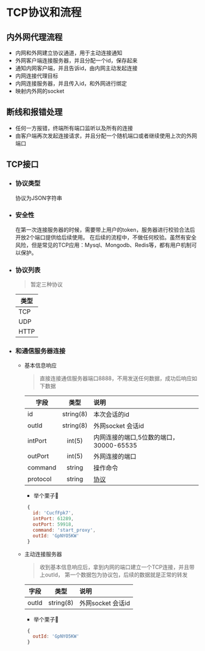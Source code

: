 # TCP协议和流程 

## 内外网代理流程
+ 内网和外网建立协议通道，用于主动连接通知
+ 外网客户端连接服务器，并且分配一个id，保存起来
+ 通知内网客户端，并且告诉id，由内网主动发起连接
+ 内网连接代理目标
+ 内网连接服务器，并且传入id，和外网进行绑定
+ 映射内外网的socket

## 断线和报错处理
+ 任何一方报错，终端所有端口监听以及所有的连接
+ 由客户端再次发起连接请求，并且分配一个随机端口或者继续使用上次的外网端口



## TCP接口
+ ### 协议类型
    协议为JSON字符串

+ ### 安全性
    在第一次连接服务器的时候，需要带上用户的token，服务器进行校验合法后开放2个端口提供给后续使用。
    在后续的流程中，不做任何校验。虽然有安全风险，但是常见的TCP应用：Mysql、Mongodb、Redis等，都有用户机制可以保护。
+ ### 协议列表
    > 暂定三种协议
    
    |类型|
    |---|
    |TCP|
    |UDP|
    |HTTP|
+ ### 和通信服务器连接
    + 基本信息响应
    
        >直接连接通信服务器端口8888，不用发送任何数据，成功后响应如下数据
        
        | 字段   |      类型      |  说明 |
        |----------|:-------------:|:------|
        | id |  string(8) | 本次会话的id |
        | outId |  string(8) | 外网socket 会话id |
        | intPort |    int(5)   |   内网连接的端口,5位数的端口，30000-65535 |
        | outPort | int(5) |    外网连接的端口 |
        | command | string | 操作命令 |
        | protocol| string | [协议](#协议列表) |
    
        + 举个栗子🌰
        ```javascript
         {
           id: 'CucfFpk7',
           intPort: 61289,
           outPort: 59918,
           command: 'start_proxy',
           outId: 'GpNYO5KW' 
         }
        ```
    + 主动连接服务器
    
        >收到基本信息响应后，拿到内网的端口建立一个TCP连接，并且带上outId，
        第一个数据包为协议包，后续的数据就是正常的转发
        
        | 字段   |      类型      |  说明 |
        |----------|:-------------:|:------|
        | outId |  string(8) | 外网socket 会话id |
        
         + 举个栗子🌰
        ```javascript
         {
           outId: 'GpNYO5KW' 
         }
        ```